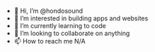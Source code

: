 - 👋 Hi, I’m @hondosound
- 👀 I’m interested in building apps and websites
- 🌱 I’m currently learning to code 
- 💞️ I’m looking to collaborate on anything
- 📫 How to reach me N/A

<!---
hondosound/hondosound is a ✨ special ✨ repository because its `README.md` (this file) appears on your GitHub profile.
You can click the Preview link to take a look at your changes.
--->
